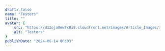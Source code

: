 ```yaml
---
draft: false
name: "Testers"
title: ""
avatar: {
    src: "https://d12oja0ew7x0i8.cloudfront.net/images/Article_Images/ImageForArticle_22760_16862251029947594.jpg",
    alt: "Testers"
}
publishDate: "2024-06-14 00:03"
---
```

